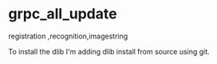 # grpc_all_update
registration ,recognition,imagestring

To install the dlib I'm adding dlib install from source using git.